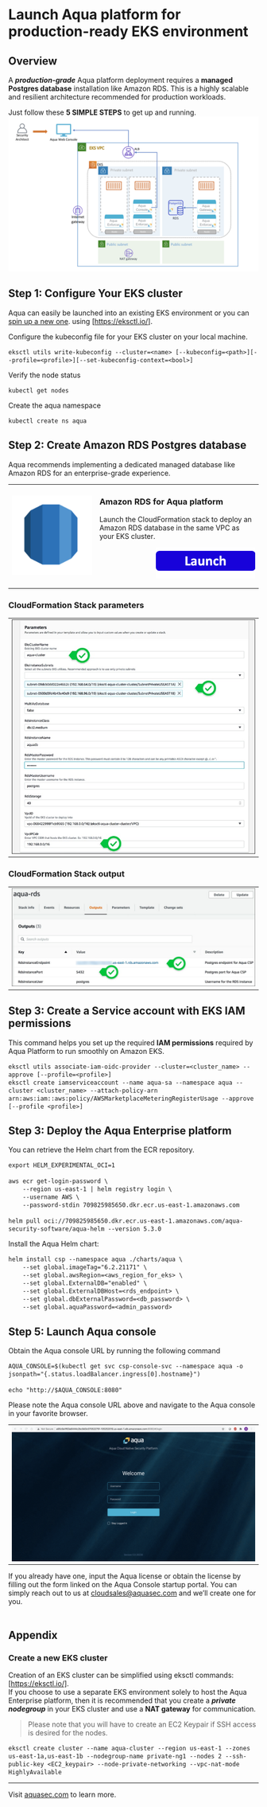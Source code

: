 # Launch Aqua platform for production-ready EKS environment

## Overview
A <b><i>production-grade</i></b> Aqua platform deployment requires a <b>managed Postgres database</b> installation like Amazon RDS. This is a highly scalable and resilient architecture recommended for production workloads.

Just follow these <b>5 SIMPLE STEPS</b> to get up and running.
![Deployment Scenario 2](../../../images/Deployment_Scenario2.png)

## Step 1: Configure Your EKS cluster
Aqua can easily be launched into an existing EKS environment or you can [spin up a new one](#create-a-new-EKS-cluster). using [https://eksctl.io/]. 
<br>

Configure the kubeconfig file for your EKS cluster on your local machine.
```shell
eksctl utils write-kubeconfig --cluster=<name> [--kubeconfig=<path>][--profile=<profile>][--set-kubeconfig-context=<bool>]
```

Verify the node status
```shell
kubectl get nodes
```

Create the aqua namespace
```shell
kubectl create ns aqua
```

## Step 2: Create Amazon RDS Postgres database
Aqua recommends implementing a dedicated managed database like Amazon RDS for an enterprise-grade experience. 
<table>
	<tr>
		<td width="35%"><p align="center"><img src="../../../images/rds-icon.png" /></a></p></td>
		<td>
			<h3>Amazon RDS for Aqua platform</h3>
			<p>Launch the CloudFormation stack to deploy an Amazon RDS database in the same VPC as your EKS cluster. 
			</p>
			<p align="right"><a href="https://console.aws.amazon.com/cloudformation/home?#/stacks/new?stackName=aqua-rds&templateURL=https://aqua-security-public.s3.amazonaws.com/AquaRDS.yaml"><img src="../../../../images/launch-logo.png" width="200" /></a></p>
		</td>
	</tr>
</table> 

### CloudFormation Stack parameters
<table>
	<tr>
		<td><img src="../../../images/rds-cft-parameters.jpg" /></td>
	</tr>
</table>

### CloudFormation Stack output
<table>
	<tr>
		<td><img src="../../../images/rds-cft-output.jpg" /></td>
	</tr>
</table>

## Step 3: Create a Service account with EKS IAM permissions
This command helps you set up the required <b>IAM permissions</b> required by Aqua Platform to run smoothly on Amazon EKS.
```shell
eksctl utils associate-iam-oidc-provider --cluster=<cluster_name> --approve [--profile=<profile>]
eksctl create iamserviceaccount --name aqua-sa --namespace aqua --cluster <cluster_name> --attach-policy-arn arn:aws:iam::aws:policy/AWSMarketplaceMeteringRegisterUsage --approve [--profile <profile>]
```

## Step 3: Deploy the Aqua Enterprise platform
You can retrieve the Helm chart from the ECR repository.
```shell
export HELM_EXPERIMENTAL_OCI=1

aws ecr get-login-password \
	--region us-east-1 | helm registry login \
	--username AWS \
	--password-stdin 709825985650.dkr.ecr.us-east-1.amazonaws.com

helm pull oci://709825985650.dkr.ecr.us-east-1.amazonaws.com/aqua-security-software/aqua-helm --version 5.3.0
```

Install the Aqua Helm chart:
```shell
helm install csp --namespace aqua ./charts/aqua \
	--set global.imageTag="6.2.21171" \
	--set global.awsRegion=<aws_region_for_eks> \
	--set global.ExternalDB="enabled" \
	--set global.ExternalDBHost=<rds_endpoint> \
	--set global.dbExternalPassword=<db_password> \ 
	--set global.aquaPassword=<admin_password>
```

## Step 5: Launch Aqua console
Obtain the Aqua console URL by running the following command
```shell
AQUA_CONSOLE=$(kubectl get svc csp-console-svc --namespace aqua -o jsonpath="{.status.loadBalancer.ingress[0].hostname}")
  
echo "http://$AQUA_CONSOLE:8080"
```

Please note the Aqua console URL above and navigate to the Aqua console in your favorite browser.
<table>
	<tr>
		<td><img src="../../../images/aqua-console-aws-payg.gif" /></td>
	</tr>
</table>

If you already have one, input the Aqua license or obtain the license by filling out the form linked on the Aqua Console startup portal. You can simply reach out to us at [cloudsales@aquasec.com](mailto:cloudsales@aquasec.com) and we’ll create one for you.<br /><br />


## Appendix
### Create a new EKS cluster
Creation of an EKS cluster can be simplified using eksctl commands: [https://eksctl.io/].
<br>If you choose to use a separate EKS environment solely to host the Aqua Enterprise platform, then it is recommended that you create a <i><b>private nodegroup</b></i> in your EKS cluster and use a <b>NAT gateway</b> for communication.
<br>
>Please note that you will have to create an EC2 Keypair if SSH access is desired for the nodes.
```shell
eksctl create cluster --name aqua-cluster --region us-east-1 --zones us-east-1a,us-east-1b --nodegroup-name private-ng1 --nodes 2 --ssh-public-key <EC2_keypair> --node-private-networking --vpc-nat-mode HighlyAvailable
```
---
Visit [aquasec.com](https://www.aquasec.com/) to learn more.
